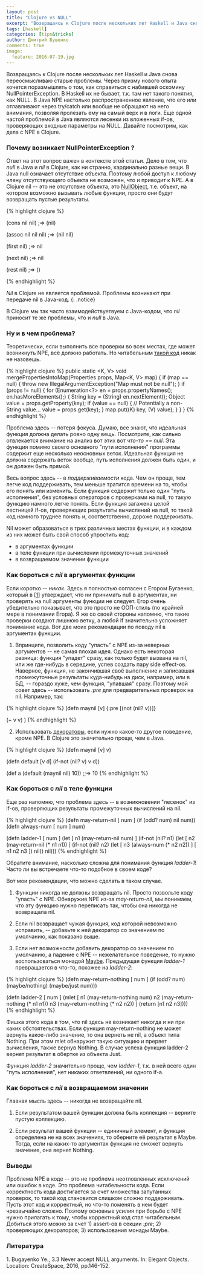 ```yaml
---
layout: post
title: "Clojure vs NULL"
excerpt: "Возвращаясь к Clojure после нескольких лет Haskell и Java снова переосмысливаю старые проблемы. Через призму нового опыта хочется поразмышлять о том, как справиться с набившей оскомину NullPointerException. В Haskell их не бывает, т.к. там нет такого понятия, как NULL. В Java NPE настолько распространенное явление, что его или отлавливают через try/catch или вообще не обращают на него внимания, позволяя пролезать ему на самый верх и в логи. Еще одной частой проблемой в Java являются лесенки из вложенных if-ов, проверяющих входные параметры на NULL. А как дела с NPE в Clojure?"
tags: [haskell]
categories: [tips&tricks]
author: Дмитрий Бушенко
comments: true
image:
  feature: 2016-07-19.jpg
---
```


Возвращаясь к Clojure после нескольких лет Haskell и Java снова переосмысливаю старые проблемы. Через призму нового опыта хочется поразмышлять о том, как справиться с набившей оскомину NullPointerException. В Haskell их не бывает, т.к. там нет такого понятия, как NULL. В Java NPE настолько распространенное явление, что его или отлавливают через try/catch или вообще не обращают на него внимания, позволяя пролезать ему на самый верх и в логи. Еще одной частой проблемой в Java являются лесенки из вложенных if-ов, проверяющих входные параметры на NULL. Давайте посмотрим, как дела с NPE в Clojure.

### Почему возникает NullPointerException ?

Ответ на этот вопрос важен в контексте этой статьи. Дело в том, что *null* в Java и *nil* в Clojure, как ни странно, кардинально разные вещи. В Java null означает отсутствие объекта. Поэтому любой доступ к любому члену отсутствующего объекта не возможен, что и приводит к NPE. А в Clojure nil -- это не отсутствие объекта, это [NullObject](https://en.wikipedia.org/wiki/Null_Object_pattern), т.е. объект, на котором возможно вызывать любые функции, просто они будут возвращать пустые результаты.


{% highlight clojure %}

(cons nil nil)
;=> (nil)

(assoc nil nil nil)
;=> {nil nil}

(first nil)
;=> nil

(next nil)
;=> nil

(rest nil)
;=> ()

{% endhighlight %}


*Nil* в Clojure не является проблемой. Проблемы возникают при передаче nil в Java-код.
{: .notice}

В Clojure мы так часто взаимодействуетвуем с Java-кодом, что *nil* приносит те же проблемы, что и *null* в Java.

### Ну и в чем проблема?

Теоретически, если выполнить все проверки во всех местах, где может возникнуть NPE, всё должно работать. Но читабельным [такой код](https://github.com/spring-projects/spring-framework/blob/master/spring-core/src/main/java/org/springframework/util/CollectionUtils.java) никак не назовешь.

{% highlight clojure %}
public static <K, V> void mergePropertiesIntoMap(Properties props, Map<K, V> map) {
		if (map == null) {
			throw new IllegalArgumentException("Map must not be null");
		}
		if (props != null) {
			for (Enumeration<?> en = props.propertyNames(); en.hasMoreElements();) {
				String key = (String) en.nextElement();
				Object value = props.getProperty(key);
				if (value == null) {
					// Potentially a non-String value...
					value = props.get(key);
				}
				map.put((K) key, (V) value);
			}
		}
	}
{% endhighlight %}

Проблема здесь -- потеря фокуса. Думаю, все знают, что идеальная функция должна делать ровно одну вещь. Посмотрите, как сильно отвлекается внимание на анализ вот этих вот *что-то == null*. Эта функция помимо своего основного "пути исполнения" программы содержит еще несколько неосновных веток. Идеальная функция не должна содержать веток вообще, путь исполнения должен быть один, и он должен быть прямой.

Весь вопрос здесь -- в *поддерживаемости* кода. Чем он проще, тем легче код поддерживать, тем меньше тратится времени на то, чтобы его понять или изменить. Если функция содержит только один "путь исполнения", без условных операторов с проверками на null, то такую функцию намного легче понять. Если функция загажена целой лестницей if-ов, проверяющих результаты вычислений на null, то такой код намного труднее понять и, соответственно, дороже поддерживать.

Nil может образоваться в трех различных местах функции, и в каждом из них может быть свой способ упростить код:

- в аргументах функции
- в теле функции при вычислении промежуточных значений
- в возвращаемом значении функции

### Как бороться с *nil* в аргументах функции

Если коротко -- *никак*. Здесь я полностью согласен с Егором Бугаенко, который в [[1]](#book1) утверждает, что ни принимать null в аргументах, ни проверять на null аргументы функции не следует. Егор очень убедительно показывает, что это просто не ООП-стиль (по крайней мере в понимании Егора). Я же со своей стороны напомню, что такие проверки создают лишнюю ветку, а любой if значительно усложняет понимание кода. Вот две моих рекомендации по поводу nil в аргументах функции.

1) Впринципе, позволить коду "упасть" с NPE из-за неверных аргументов -- не самая плохая идея. Однако есть некоторая разница: функция "упадет" сразу, как только будет вызвана на nil, или же где-нибудь в середине, успев создать пару side effect-ов. Наверное, функция, не закончившая своё выполнение и записавшая промежуточные результаты куда-нибудь на диск, например, или в БД, -- гораздо хуже, чем функция, "упавшая" сразу. Поэтому мой совет здесь -- использовать *:pre* для предварительных проверок на nil. Например, так:

{% highlight clojure %}
(defn maynil [v]
   {:pre [(not (nil? v))]}

   (+ v v)
 )
{% endhighlight %}

2) Использовать [декораторы](http://www.yegor256.com/2016/01/26/defensive-programming.html), если нужно какое-то другое поведение, кроме NPE. В Clojure это значительно проще, чем в Java.

{% highlight clojure %}
(defn maynil [v] v)

 (defn default [v d]
   (if-not (nil? v)
     v
     d))

 (def a (default (maynil nil) 10)) ;;=> 10
{% endhighlight %}

### Как бороться с *nil* в теле функции

Еще раз напомню, что проблема здесь -- в возникновении "лесенок" из if-ов, проверяющих результаты промежуточных вычислений на nil.

{% highlight clojure %}
(defn may-return-nil [ num ] (if (odd? num) nil num))
 (defn always-num [ num ] num)

 (defn ladder-1 [ num ]
   (let [ n1 (may-return-nil num) ]
       (if-not (nil? n1)
         (let [ n2 (may-return-nil (* n1 n1)) ]
              (if-not (nil? n2)
                (let [ n3 (always-num (* n2 n2)) ]
                     [ n1 n2 n3 ])
                nil))
         nil)))
{% endhighlight %}

Обратите внимание, насколько сложна для понимания функция *ladder-1*! Часто ли вы встречаете что-то подобное в своем коде?

Вот мои рекомендации, что можно сделать в таком случае.

1) Функции никогда не должны возвращать nil. Просто позвольте коду "упасть" с NPE. Обнаружив NPE из-за *may-return-nil*, мы понимаем, что эту функцию нужно переписать так, чтобы она никогда не возвращала nil.

2) Если nil возвращает чужая функция, код которой невозможно исправить, -- добавьте к ней декоратор со значением по умолчанию, как показано выше.

3) Если нет возможности добавить декоратор со значением по умолчанию, а падение с NPE -- нежелательное поведение, то нужно воспользоваться монадой [Maybe](http://funcool.github.io/cats/latest/#maybe). Предыдущая функция *ladder-1* превращается в что-то, похожее на *ladder-2*:

{% highlight clojure %}
(defn may-return-nothing [ num ]
   (if (odd? num)
     (maybe/nothing)
     (maybe/just num)))

 (defn ladder-2 [ num ]
   (mlet [ n1 (may-return-nothing num)
           n2 (may-return-nothing (* n1 n1))
           n3 (may-return-nothing (* n2 n2))
         ]
         (return [n1 n2 n3])))
{% endhighlight %}

Фишка этого кода в том, что nil здесь не возникает никогда и ни при каких обстоятельствах. Если функция may-return-nothing не может вернуть какое-либо значение, то она вернеть не nil, а объект типа Nothing. При этом mlet обнаружит такую ситуацию и прервет вычисления, также вернув Nothing. В случае успеха функция ladder-2 вернет результат в обертке из объекта Just.

Функция *ladder-2* значительно проще, чем *ladder-1*, т.к. в ней всего один "путь исполнения", нет никаких ответвлений, ни одного if-а.

### Как бороться с *nil* в возвращаемом значении

Главная мысль здесь -- никогда не возвращайте nil.

1) Если результатом вашей функции должна быть коллекция -- верните пустую коллекцию.

2) Если результат вашей функции -- единичный элемент, и функция определена не на всех значениях, то оберните её результат в Maybe. Тогда, если на каких-то аргументах функция не сможет вернуть значение, она вернет Nothing.

### Выводы

Проблема NPE в коде -- это не проблема неотловленных исключений или ошибок в коде. Это проблема читабельности кода. Если корректность кода достигается за счет множества запутанных проверок, то такой код становится слишком сложно поддерживать. Пусть этот код и корректный, но что-то поменять в нем будет чрезвычайно сложно. Поэтому основные усилия при борьбе с NPE нужно прилагать к тому, чтобы корректный код стал читабельным. Добиться этого можно за счет 1) assert-ов в секции *:pre*; 2) проверяющих декораторов; 3) использования монады Maybe.

### Литература

<div id="book1">1. Bugayenko Ye., 3.3 Never accept NULL arguments. In: Elegant Objects. Location: CreateSpace, 2016, pp.146-152.</div>


